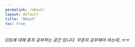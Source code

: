 ```yaml
---
permalink: /about/
layout: default
title: "About"
toc: true
---
```

###### iOS에 대해 혼자 공부하는 공간 입니다. 꾸준히 공부해야 하는데..ㅠㅠ